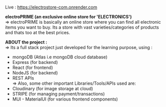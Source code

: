 Live : https://electrostore-com.onrender.com

**electroPRIME (an exclusive online store for 'ELECTRONICS')**  
=> electroPRIME is basically an online store where you can find all electronic items you want to buy. Its a store with vast varieties/categories of products and thats too at the best prices.  

**ABOUT the project :**  
=> Its a full stack project just developed for the learning purpose, using :  
 * mongoDB (Atlas i.e mongoDB cloud database)
 * Express (for backend)
 * React (for frontend)
 * NodeJS (for backend)
 * REST APIs    
=> Also, some other important Libraries/Tools/APIs used are:
 * Cloudinary (for image storage at cloud)
 * STRIPE (for managing payment/transactions)
 * MUI - MaterialUI (for various frontend components)

